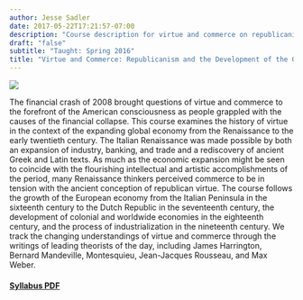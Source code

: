 ```yaml
---
author: Jesse Sadler
date: 2017-05-22T17:21:57-07:00
description: "Course description for virtue and commerce on republicanism and the development of capitalism"
draft: "false"
subtitle: "Taught: Spring 2016"
title: "Virtue and Commerce: Republicanism and the Development of the Global Economy"
---
```


<!--more-->

![](/img/Money-changer.jpg)

The financial crash of 2008 brought questions of virtue and commerce to the forefront of the American consciousness as people grappled with the causes of the financial collapse. This course examines the history of virtue in the context of the expanding global economy from the Renaissance to the early twentieth century. The Italian Renaissance was made possible by both an expansion of industry, banking, and trade and a rediscovery of ancient Greek and Latin texts. As much as the economic expansion might be seen to coincide with the flourishing intellectual and artistic accomplishments of the period, many Renaissance thinkers perceived commerce to be in tension with the ancient conception of republican virtue. The course follows the growth of the European economy from the Italian Peninsula in the sixteenth century to the Dutch Republic in the seventeenth century, the development of colonial and worldwide economies in the eighteenth century, and the process of industrialization in the nineteenth century. We track the changing understandings of virtue and commerce through the writings of leading theorists of the day, including James Harrington, Bernard Mandeville, Montesquieu, Jean-Jacques Rousseau, and Max Weber.

#### [Syllabus PDF](/img/Sadler-Virtue-Commerce-Syllabus-S16.pdf)